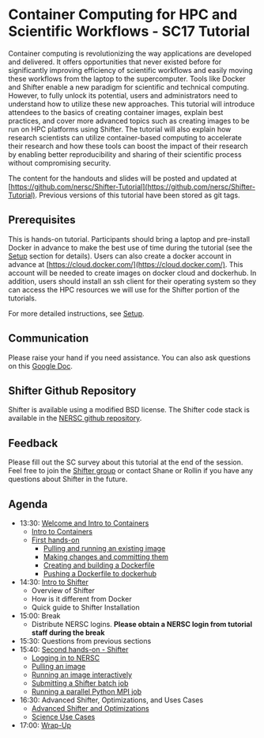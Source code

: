 # Container Computing for HPC and Scientific Workflows - SC17 Tutorial

Container computing is revolutionizing the way applications are developed and delivered. It offers opportunities that never existed before for significantly improving efficiency of scientific workflows and easily moving these workflows from the laptop to the supercomputer. Tools like Docker and Shifter enable a new paradigm for scientific and technical computing. However, to fully unlock its potential, users and administrators need to understand how to utilize these new approaches. This tutorial will introduce attendees to the basics of creating container images, explain best practices, and cover more advanced topics such as creating images to be run on HPC platforms using Shifter. The tutorial will also explain how research scientists can utilize container-based computing to accelerate their research and how these tools can boost the impact of their research by enabling better reproducibility and sharing of their scientific process without compromising security.  

The content for the handouts and slides will be posted and updated at [https://github.com/nersc/Shifter-Tutorial](https://github.com/nersc/Shifter-Tutorial). Previous versions of this tutorial have been stored as git tags.

## Prerequisites

This is hands-on tutorial. Participants should bring a laptop and pre-install Docker in advance to make the best use of time during the tutorial (see the [Setup](setup.md) section for details). Users can also create a docker account in advance at [https://cloud.docker.com/](https://cloud.docker.com/). This account will be needed to create images on docker cloud and dockerhub. In addition, users should install an ssh client for their operating system so they can access the HPC resources we will use for the Shifter portion of the tutorials.

For more detailed instructions, see [Setup](setup.md).

## Communication
Please raise your hand if you need assistance. You can also ask questions on this [Google Doc](https://docs.google.com/document/d/18N_yE7D7hAvrbpuhfhnjc1M-Eok6nE9d4IxrHeuqMgo/edit?usp=sharing).

## Shifter Github Repository
Shifter is available using a modified BSD license. The Shifter code stack is available in the [NERSC github repository](https://github.com/NERSC/shifter).

## Feedback
Please fill out the SC survey about this tutorial at the end of the session.
Feel free to join the [Shifter group](https://groups.google.com/forum/#!forum/shifter-hpc) or contact Shane or Rollin if you have any questions about Shifter in the future.

## Agenda

- 13:30: [Welcome and Intro to Containers](00-intro.md)
    - [Intro to Containers](https://github.com/NERSC/Shifter-Tutorial/raw/master/presentations/Intro_to_Containers.pdf)
    - [First hands-on](01-hands-on.md)
      - [Pulling and running an existing image](01-hands-on.md#pulling-and-running-an-existing-image)
      - [Making changes and committing them](01-hands-on.md#making-changes-and-committing-them)
      - [Creating and building a Dockerfile](01-hands-on.md#creating-and-building-a-dockerfile)
      - [Pushing a Dockerfile to dockerhub](01-hands-on.md#pushing-a-dockerfile-to-dockerhub)
- 14:30: [Intro to Shifter](02-shifter.md)
    - Overview of Shifter
    - How is it different from Docker
    - Quick guide to Shifter Installation
- 15:00: Break
    - Distribute NERSC logins. **Please obtain a NERSC login from tutorial staff during the break**
- 15:30: Questions from previous sections
- 15:40: [Second hands-on - Shifter](03-hands-on.md)
    - [Logging in to NERSC](03-hands-on.md#logging-in-to-nersc)
    - [Pulling an image](03-hands-on.md#pulling-an-image)
    - [Running an image interactively](03-hands-on.md#running-an-image-interactively)
    - [Submitting a Shifter batch job](03-hands-on.md#submitting-a-shifter-batch-job)
    - [Running a parallel Python MPI job](03-hands-on.md#running-a-parallel-python-mpi-job)
- 16:30: Advanced Shifter, Optimizations, and Uses Cases
    - [Advanced Shifter and Optimizations](https://github.com/NERSC/Shifter-Tutorial/raw/master/presentations/Shifter-Advanced-Optimizations.pdf)
    - [Science Use Cases](https://github.com/NERSC/Shifter-Tutorial/raw/master/presentations/SC_use_slides.pdf)
- 17:00: [Wrap-Up](06-wrap-up.md)
